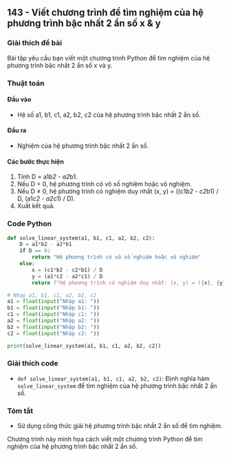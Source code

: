 ## 143 - Viết chương trình để tìm nghiệm của hệ phương trình bậc nhất 2 ẩn số x & y

### Giải thích đề bài

Bài tập yêu cầu bạn viết một chương trình Python để tìm nghiệm của hệ phương trình bậc nhất 2 ẩn số x và y.

### Thuật toán

#### Đầu vào

- Hệ số a1, b1, c1, a2, b2, c2 của hệ phương trình bậc nhất 2 ẩn số.

#### Đầu ra

- Nghiệm của hệ phương trình bậc nhất 2 ẩn số.

#### Các bước thực hiện

1. Tính D = a1*b2 - a2*b1.
2. Nếu D = 0, hệ phương trình có vô số nghiệm hoặc vô nghiệm.
3. Nếu D ≠ 0, hệ phương trình có nghiệm duy nhất (x, y) = ((c1*b2 - c2*b1) / D, (a1*c2 - a2*c1) / D).
4. Xuất kết quả.

### Code Python

```python
def solve_linear_system(a1, b1, c1, a2, b2, c2):
    D = a1*b2 - a2*b1
    if D == 0:
        return "Hệ phương trình có vô số nghiệm hoặc vô nghiệm"
    else:
        x = (c1*b2 - c2*b1) / D
        y = (a1*c2 - a2*c1) / D
        return f"Hệ phương trình có nghiệm duy nhất: (x, y) = ({x}, {y})"

# Nhap a1, b1, c1, a2, b2, c2
a1 = float(input("Nhập a1: "))
b1 = float(input("Nhập b1: "))
c1 = float(input("Nhập c1: "))
a2 = float(input("Nhập a2: "))
b2 = float(input("Nhập b2: "))
c2 = float(input("Nhập c2: "))

print(solve_linear_system(a1, b1, c1, a2, b2, c2))
```

### Giải thích code

- `def solve_linear_system(a1, b1, c1, a2, b2, c2)`: Định nghĩa hàm `solve_linear_system` để tìm nghiệm của hệ phương trình bậc nhất 2 ẩn số.

### Tóm tắt

- Sử dụng công thức giải hệ phương trình bậc nhất 2 ẩn số để tìm nghiệm.

Chương trình này minh họa cách viết một chương trình Python để tìm nghiệm của hệ phương trình bậc nhất 2 ẩn số.

